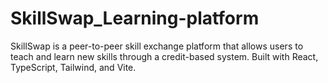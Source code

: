 # SkillSwap_Learning-platform
SkillSwap is a peer-to-peer skill exchange platform that allows users to teach and learn new skills through a credit-based system. Built with React, TypeScript, Tailwind, and Vite.
